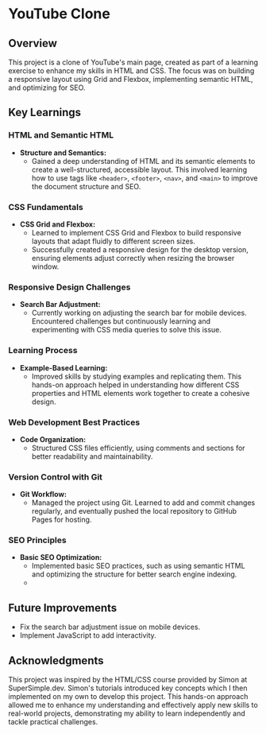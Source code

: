 # YouTube Clone
## Overview
This project is a clone of YouTube's main page, created as part of a learning exercise to enhance my skills in HTML and CSS. The focus was on building a responsive layout using Grid and Flexbox, implementing semantic HTML, and optimizing for SEO.

## Key Learnings

### HTML and Semantic HTML
- **Structure and Semantics:**
  - Gained a deep understanding of HTML and its semantic elements to create a well-structured, accessible layout. This involved learning how to use tags like `<header>`, `<footer>`, `<nav>`, and `<main>` to improve the document structure and SEO.

### CSS Fundamentals
- **CSS Grid and Flexbox:**
  - Learned to implement CSS Grid and Flexbox to build responsive layouts that adapt fluidly to different screen sizes.
  - Successfully created a responsive design for the desktop version, ensuring elements adjust correctly when resizing the browser window.

### Responsive Design Challenges
- **Search Bar Adjustment:**
  - Currently working on adjusting the search bar for mobile devices. Encountered challenges but continuously learning and experimenting with CSS media queries to solve this issue.

### Learning Process
- **Example-Based Learning:**
  - Improved skills by studying examples and replicating them. This hands-on approach helped in understanding how different CSS properties and HTML elements work together to create a cohesive design.

### Web Development Best Practices
- **Code Organization:**
  - Structured CSS files efficiently, using comments and sections for better readability and maintainability.

### Version Control with Git
- **Git Workflow:**
  - Managed the project using Git. Learned to add and commit changes regularly, and eventually pushed the local repository to GitHub Pages for hosting.

### SEO Principles
- **Basic SEO Optimization:**
  - Implemented basic SEO practices, such as using semantic HTML and optimizing the structure for better search engine indexing.
  - 
## Future Improvements
- Fix the search bar adjustment issue on mobile devices.
- Implement JavaScript to add interactivity.

## Acknowledgments
This project was inspired by the HTML/CSS course provided by Simon at SuperSimple.dev. Simon's tutorials introduced key concepts which I then implemented on my own to develop this project. This hands-on approach allowed me to enhance my understanding and effectively apply new skills to real-world projects, demonstrating my ability to learn independently and tackle practical challenges.
